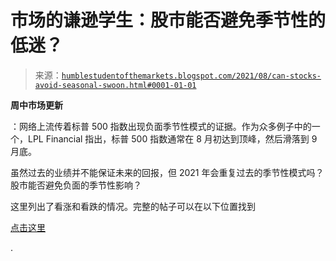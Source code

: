 <!--yml

类别：未分类

日期：2024-05-18 01:56:48

-->

# 市场的谦逊学生：股市能否避免季节性的低迷？

> 来源：[`humblestudentofthemarkets.blogspot.com/2021/08/can-stocks-avoid-seasonal-swoon.html#0001-01-01`](https://humblestudentofthemarkets.blogspot.com/2021/08/can-stocks-avoid-seasonal-swoon.html#0001-01-01)

**周中市场更新**

：网络上流传着标普 500 指数出现负面季节性模式的证据。作为众多例子中的一个，LPL Financial 指出，标普 500 指数通常在 8 月初达到顶峰，然后滑落到 9 月底。

虽然过去的业绩并不能保证未来的回报，但 2021 年会重复过去的季节性模式吗？股市能否避免负面的季节性影响？

这里列出了看涨和看跌的情况。完整的帖子可以在以下位置找到

[点击这里](https://humblestudentofthemarkets.com/2021/08/04/can-stocks-avoid-the-seasonal-swoon/)

.
